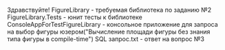 Здравствуйте!
FigureLibrary - требуемая библиотека по заданию №2
FigureLibrary.Tests - юнит тесты к библиотеке
ConsoleAppForTestFigureLibrary - консольное приложение для запроса на выбор фигуры юзером("Вычисление площади фигуры без знания типа фигуры в compile-time")
SQL запрос.txt - ответ на вопрос №3
